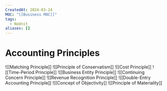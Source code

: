 ```yaml
---
CreatedAt: 2024-03-24
MOC: "[[Business MOC]]"
tags:
  - NoUnit
aliases: []
---
```

# Accounting Principles
![[Matching Principle]]
![[Principle of Conservatism]]
![[Cost Principle]]
![[Time-Period Principle]]
![[Business Entity Principle]]
![[Continuing Concern Principle]]
![[Revenue Recognition Principle]]
![[Double-Entry Accounting Principle]]
![[Concept of Objectivity]]
![[Principle of Materiality]]